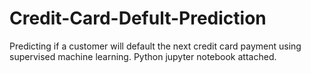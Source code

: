 # Credit-Card-Defult-Prediction
Predicting if a customer will default the next credit card payment using supervised machine learning. Python jupyter notebook attached.
